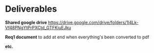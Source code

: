 # Deliverables

**Shared google drive**
https://drive.google.com/drive/folders/1l4Lk-Vf48PNgYtPrPXCtd_GTFKiuEJku

**Req1 document**
to add at end when everything's been converted to pdf

**etc.**
